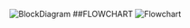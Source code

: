 ![BlockDiagram](https://user-images.githubusercontent.com/101386824/164730144-740d3fcf-04ae-4e67-a7e8-daf4ffc275e0.png)
##FLOWCHART
![Flowchart](https://user-images.githubusercontent.com/101386824/164735953-31450efd-7c49-4aba-968e-b206d868c7f9.png)

